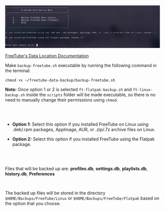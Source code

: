 ![screenshot](/screenshots/screenshot.png)

[FreeTube's Data Location Documentation](https://docs.freetubeapp.io/usage/data-location/)


Make ```backup-freetube.sh``` executable by running the following command in the terminal:
```console
chmod +x ~/freetube-data-backup/backup-freetube.sh
```
**Note:** Once option 1 or 2 is selected `ft-flatpak-backup.sh` and `ft-linux-backup.sh` inside the `scripts` folder will be made executable, so there is no need to manually change their permissions using `chmod`.

<br>
<br>

- **Option 1:** Select this option if you installed FreeTube on Linux using .deb/.rpm packages, AppImage, AUR, or .zip/.7z archive files on Linux.

- **Option 2:** Select this option if you installed FreeTube using the Flatpak package.

<br>
<br>

Files that will be backed up are: **profiles.db**, **settings.db**, **playlists.db**, **history.db**, **Preferences**

<br>

The backed up files will be stored in the directory `$HOME/Backups/FreeTube/Linux` or `$HOME/Backups/FreeTube/Flatpak` based on the option that you choose.
